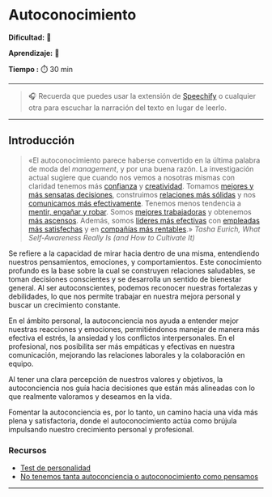 # Autoconocimiento

**Dificultad:** 🌻 

**Aprendizaje:** 🍯 

**Tiempo :** ⏱️️ 30 min

---

> 🎧 Recuerda que puedes usar la extensión de [Speechify](https://speechify.com/es/extension-de-chrome/) o cualquier otra para escuchar la narración del texto en lugar de leerlo.

---

## Introducción

> «El autoconocimiento parece haberse convertido en la última palabra de moda del *management*, y por una buena razón. La investigación actual sugiere que cuando nos vemos a nosotras mismas con claridad tenemos más [confianza](http://guilfordjournals.com/doi/abs/10.1521/jscp.23.4.475.40307) y [creatividad](http://guilfordjournals.com/doi/abs/10.1521/jscp.23.4.475.40307). Tomamos [mejores y más sensatas decisiones](https://www.jstor.org/stable/20152338?seq=1#page_scan_tab_contents), construimos [relaciones más sólidas](http://www.emeraldinsight.com/doi/abs/10.1108/02683940310484008) y nos [comunicamos más efectivamente](http://www.emeraldinsight.com/doi/abs/10.1108/EJTD-04-2015-0031?journalCode=ejtd). Tenemos menos tendencia a [mentir, engañar y robar](http://guilfordjournals.com/doi/abs/10.1521/jscp.23.4.475.40307). Somos [mejores trabajadoras](https://www.ncbi.nlm.nih.gov/pubmed/9109286) y obtenemos [más ascensos](http://onlinelibrary.wiley.com/doi/10.1111/j.1464-0597.1991.tb01002.x/abstract). Además, somos [líderes más efectivas](http://onlinelibrary.wiley.com/doi/10.1111/j.1464-0597.1991.tb01002.x/abstract) con [empleadas más satisfechas](http://amj.aom.org/content/23/2/320.abstract) y en [compañías más rentables](http://www.idpublications.org/wp-content/uploads/2014/12/Self-Awareness-and-Organizational-performance-Full-Paper.pdf).» *Tasha Eurich, What Self-Awareness Really Is (and How to Cultivate It)*

Se refiere a la capacidad de mirar hacia dentro de una misma, entendiendo nuestros pensamientos, emociones, y comportamientos. Este conocimiento profundo es la base sobre la cual se construyen relaciones saludables, se toman decisiones conscientes y se desarrolla un sentido de bienestar general. Al ser autoconscientes, podemos reconocer nuestras fortalezas y debilidades, lo que nos permite trabajar en nuestra mejora personal y buscar un crecimiento constante.

En el ámbito personal, la autoconciencia nos ayuda a entender mejor nuestras reacciones y emociones, permitiéndonos manejar de manera más efectiva el estrés, la ansiedad y los conflictos interpersonales. En el profesional, nos posibilita ser más empáticas y efectivas en nuestra comunicación, mejorando las relaciones laborales y la colaboración en equipo. 

Al tener una clara percepción de nuestros valores y objetivos, la autoconciencia nos guía hacia decisiones que están más alineadas con lo que realmente valoramos y deseamos en la vida.

Fomentar la autoconciencia es, por lo tanto, un camino hacia una vida más plena y satisfactoria, donde el autoconocimiento actúa como brújula impulsando nuestro crecimiento personal y profesional.

### Recursos

- [Test de personalidad](https://www.16personalities.com/es/test-de-personalidad)
- [No tenemos tanta autoconciencia o autoconocimiento como pensamos](https://www.youtube.com/watch?v=FW_sH2JwM54)

---




